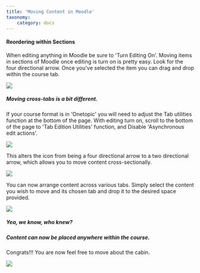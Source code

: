 ```yaml
---
title: 'Moving Content in Moodle'
taxonomy:
    category: docs
---
```


#### Reordering within Sections

When editing anything in Moodle be sure to 'Turn Editing On'. Moving items in sections of Moodle once editing is turn on is pretty easy. Look for the four directional arrow. Once you've selected the item you can drag and drop within the course tab.

![](../.gitbook/assets/reordering-content-1.png)

##### Moving cross-tabs is a bit different.

If your course format is in 'Onetopic' you will need to adjust the Tab utilities function at the bottom of the page. With editing turn on, scroll to the bottom of the page to 'Tab Edition Utilities' function, and Disable 'Asynchronous edit actions'.

![](../.gitbook/assets/reordering-content-3.png)

This alters the icon from being a four directional arrow to a two directional arrow, which allows you to move content cross-sectionally.

![](../.gitbook/assets/reordering-content-4.png)

You can now arrange content across various tabs. Simply select the content you wish to move and its chosen tab and drop it to the desired space provided.

![](../.gitbook/assets/reordering-content-5.png)

##### Yea, we know, who knew?

##### Content can now be placed anywhere within the course.

Congrats!!! You are now feel free to move about the cabin.

![](../.gitbook/assets/freedom.jpg)
